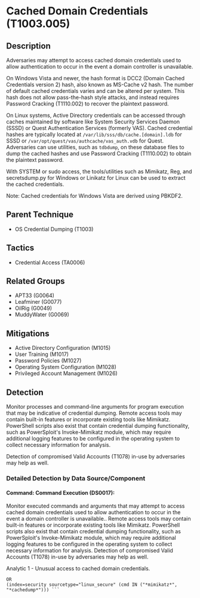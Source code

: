 # Cached Domain Credentials (T1003.005)

## Description
Adversaries may attempt to access cached domain credentials used to allow authentication to occur in the event a domain controller is unavailable.

On Windows Vista and newer, the hash format is DCC2 (Domain Cached Credentials version 2) hash, also known as MS-Cache v2 hash. The number of default cached credentials varies and can be altered per system. This hash does not allow pass-the-hash style attacks, and instead requires Password Cracking (T1110.002) to recover the plaintext password.

On Linux systems, Active Directory credentials can be accessed through caches maintained by software like System Security Services Daemon (SSSD) or Quest Authentication Services (formerly VAS). Cached credential hashes are typically located at `/var/lib/sss/db/cache.[domain].ldb` for SSSD or `/var/opt/quest/vas/authcache/vas_auth.vdb` for Quest. Adversaries can use utilities, such as `tdbdump`, on these database files to dump the cached hashes and use Password Cracking (T1110.002) to obtain the plaintext password. 

With SYSTEM or sudo access, the tools/utilities such as Mimikatz, Reg, and secretsdump.py for Windows or Linikatz for Linux can be used to extract the cached credentials.

Note: Cached credentials for Windows Vista are derived using PBKDF2.

## Parent Technique
- OS Credential Dumping (T1003)

## Tactics
- Credential Access (TA0006)

## Related Groups
- APT33 (G0064)
- Leafminer (G0077)
- OilRig (G0049)
- MuddyWater (G0069)

## Mitigations
- Active Directory Configuration (M1015)
- User Training (M1017)
- Password Policies (M1027)
- Operating System Configuration (M1028)
- Privileged Account Management (M1026)

## Detection
Monitor processes and command-line arguments for program execution that may be indicative of credential dumping. Remote access tools may contain built-in features or incorporate existing tools like Mimikatz. PowerShell scripts also exist that contain credential dumping functionality, such as PowerSploit's Invoke-Mimikatz module, which may require additional logging features to be configured in the operating system to collect necessary information for analysis.

Detection of compromised Valid Accounts (T1078) in-use by adversaries may help as well.

### Detailed Detection by Data Source/Component
#### Command: Command Execution (DS0017): 
Monitor executed commands and arguments that may attempt to access cached domain credentials used to allow authentication to occur in the event a domain controller is unavailable.. Remote access tools may contain built-in features or incorporate existing tools like Mimikatz. PowerShell scripts also exist that contain credential dumping functionality, such as PowerSploit's Invoke-Mimikatz module, which may require additional logging features to be configured in the operating system to collect necessary information for analysis.
Detection of compromised Valid Accounts (T1078) in-use by adversaries may help as well.

Analytic 1 - Unusual access to cached domain credentials.

``` (index=security sourcetype="Powershell" EventCode=4104 Image="*powershell.exe" CommandLine IN ("*Invoke-Mimikatz*", "*Invoke-CachedCredentials*"))
OR
(index=security sourcetype="linux_secure" (cmd IN ("*mimikatz*", "*cachedump*"))) ```

